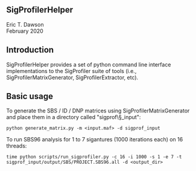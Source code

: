SigProfilerHelper
-----------------
Eric T. Dawson  
February 2020

## Introduction
SigProfilerHelper provides a set of python command line interface implementations
to the SigProfiler suite of tools (i.e., SigProfilerMatrixGenerator, SigProfilerExtractor, etc).

## Basic usage

To generate the SBS / ID / DNP matrices using SigProfilerMatrixGenerator and place them in a directory called "sigprof\§_input":
```
python generate_matrix.py -m <input.maf> -d sigprof_input
```

To run SBS96 analysis for 1 to 7 sigantures (1000 iterations each) on 16 threads:
```
time python scripts/run_sigprofiler.py -c 16 -i 1000 -s 1 -e 7 -t sigprof_input/output/SBS/PROJECT.SBS96.all -d <output_dir>
```

